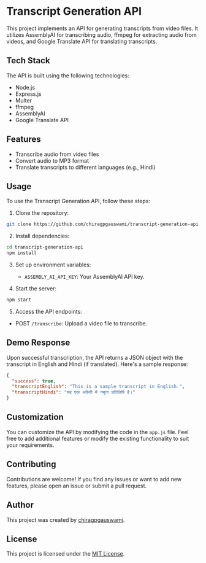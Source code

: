 # Transcript Generation API

This project implements an API for generating transcripts from video files. It utilizes AssemblyAI for transcribing audio, ffmpeg for extracting audio from videos, and Google Translate API for translating transcripts.

## Tech Stack

The API is built using the following technologies:

- Node.js
- Express.js
- Multer
- ffmpeg
- AssemblyAI
- Google Translate API

## Features

- Transcribe audio from video files
- Convert audio to MP3 format
- Translate transcripts to different languages (e.g., Hindi)

## Usage

To use the Transcript Generation API, follow these steps:

1. Clone the repository:

```bash
git clone https://github.com/chiragpgauswami/transcript-generation-api.git
```

2. Install dependencies:

```bash
cd transcript-generation-api
npm install
```

3. Set up environment variables:

   - `ASSEMBLY_AI_API_KEY`: Your AssemblyAI API key.

4. Start the server:

```bash
npm start
```

5. Access the API endpoints:

- POST `/transcribe`: Upload a video file to transcribe.

## Demo Response

Upon successful transcription, the API returns a JSON object with the transcript in English and Hindi (if translated). Here's a sample response:

```json
{
  "success": true,
  "transcriptEnglish": "This is a sample transcript in English.",
  "transcriptHindi": "यह एक अंग्रेजी में नमूना प्रतिलिपि है।"
}
```

## Customization

You can customize the API by modifying the code in the `app.js` file. Feel free to add additional features or modify the existing functionality to suit your requirements.

## Contributing

Contributions are welcome! If you find any issues or want to add new features, please open an issue or submit a pull request.

## Author

This project was created by [chiragpgauswami](https://github.com/chiragpgauswami).

## License

This project is licensed under the [MIT License](LICENSE).
